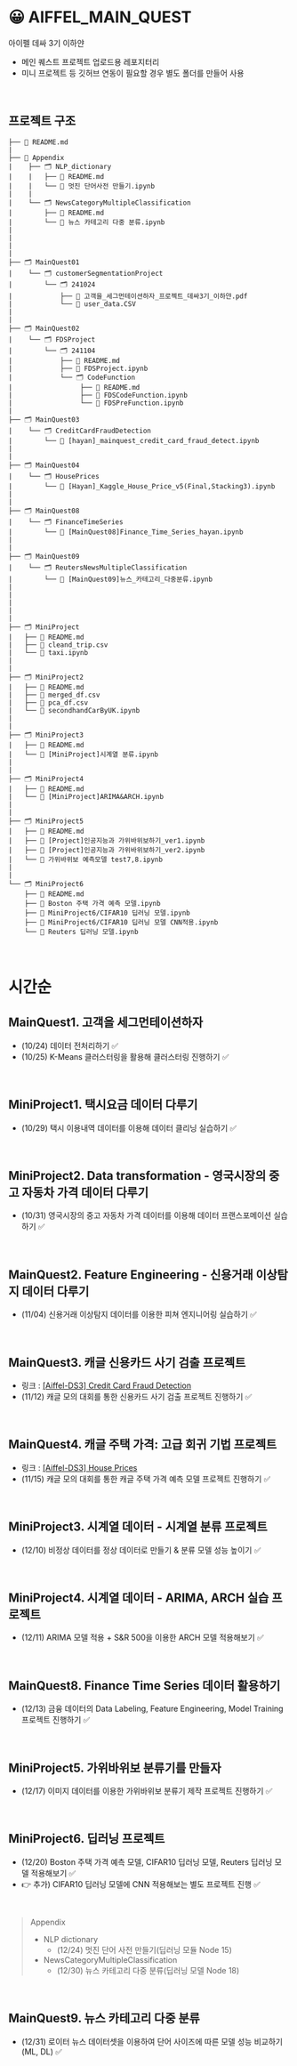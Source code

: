 # 😀 AIFFEL_MAIN_QUEST
아이펠 데싸 3기 이하얀
- 메인 퀘스트 프로젝트 업로드용 레포지터리
- 미니 프로젝트 등 깃허브 연동이 필요할 경우 별도 폴더를 만들어 사용

<br>

## 프로젝트 구조
```
├── 📑 README.md
|
├── 📍 Appendix
|    ├── 🗂 NLP_dictionary
|    |   ├── 📑 README.md
|    |   └── 📑 멋진 단어사전 만들기.ipynb
|    |
|    └── 🗂 NewsCategoryMultipleClassification
|        ├── 📑 README.md
|        └── 📑 뉴스 카테고리 다중 분류.ipynb
|
|
|
|
├── 🗂 MainQuest01
|    └── 🗂 customerSegmentationProject
|        └── 🗂 241024
|            ├── 📑 고객을_세그먼테이션하자_프로젝트_데싸3기_이하얀.pdf
|            └── 📑 user_data.CSV
|
|
├── 🗂 MainQuest02
|    └── 🗂 FDSProject
|        └── 🗂 241104
|            ├── 📑 README.md
|            ├── 📑 FDSProject.ipynb
|            └── 🗂 CodeFunction
|                 ├── 📑 README.md
|                 ├── 📑 FDSCodeFunction.ipynb
|                 └── 📑 FDSPreFunction.ipynb
|
├── 🗂 MainQuest03
|    └── 🗂 CreditCardFraudDetection
|        └── 📑 [hayan]_mainquest_credit_card_fraud_detect.ipynb
|
|
├── 🗂 MainQuest04
|    └── 🗂 HousePrices
|        └── 📑 [Hayan]_Kaggle_House_Price_v5(Final,Stacking3).ipynb
|
|
├── 🗂 MainQuest08
|    └── 🗂 FinanceTimeSeries
|        └── 📑 [MainQuest08]Finance_Time_Series_hayan.ipynb
|
|
├── 🗂 MainQuest09
|    └── 🗂 ReutersNewsMultipleClassification
|        └── 📑 [MainQuest09]뉴스_카테고리_다중분류.ipynb
|
|
|
|
|
├── 🗂 MiniProject
|   ├── 📑 README.md
|   ├── 📑 cleand_trip.csv
|   └── 📑 taxi.ipynb
|
|
├── 🗂 MiniProject2
|   ├── 📑 README.md
|   ├── 📑 merged_df.csv
|   ├── 📑 pca_df.csv
|   └── 📑 secondhandCarByUK.ipynb
|
|
├── 🗂 MiniProject3
|   ├── 📑 README.md
|   └── 📑 [MiniProject]시계열 분류.ipynb
|
|
├── 🗂 MiniProject4
|   ├── 📑 README.md
|   └── 📑 [MiniProject]ARIMA&ARCH.ipynb
|
|
├── 🗂 MiniProject5
|   ├── 📑 README.md
|   ├── 📑 [Project]인공지능과 가위바위보하기_ver1.ipynb
|   ├── 📑 [Project]인공지능과 가위바위보하기_ver2.ipynb
|   └── 📑 가위바위보 예측모델 test7,8.ipynb
|
|
└── 🗂 MiniProject6
    ├── 📑 README.md
    ├── 📑 Boston 주택 가격 예측 모델.ipynb
    ├── 📑 MiniProject6/CIFAR10 딥러닝 모델.ipynb
    ├── 📑 MiniProject6/CIFAR10 딥러닝 모델 CNN적용.ipynb
    └── 📑 Reuters 딥러닝 모델.ipynb

```

<br>

# 시간순
## MainQuest1. 고객을 세그먼테이션하자
- (10/24) 데이터 전처리하기 ✅
- (10/25) K-Means 클러스터링을 활용해 클러스터링 진행하기 ✅

<br>

## MiniProject1. 택시요금 데이터 다루기
- (10/29) 택시 이용내역 데이터를 이용해 데이터 클리닝 실습하기 ✅

<br>

## MiniProject2. Data transformation - 영국시장의 중고 자동차 가격 데이터 다루기
- (10/31) 영국시장의 중고 자동차 가격 데이터를 이용해 데이터 프랜스포메이션 실습하기 ✅

<br>

## MainQuest2. Feature Engineering - 신용거래 이상탐지 데이터 다루기
- (11/04) 신용거래 이상탐지 데이터를 이용한 피쳐 엔지니어링 실습하기 ✅

<br>

## MainQuest3. 캐글 신용카드 사기 검출 프로젝트
- 링크 : [[Aiffel-DS3] Credit Card Fraud Detection](https://www.kaggle.com/competitions/aiffel-ds-3-credit-card-fraud-detection/overview)
- (11/12) 캐글 모의 대회를 통한 신용카드 사기 검출 프로젝트 진행하기 ✅

<br>

## MainQuest4. 캐글 주택 가격: 고급 회귀 기법 프로젝트
- 링크 : [[Aiffel-DS3] House Prices](https://www.kaggle.com/competitions/aiffel-ds-3-house-prices)
- (11/15) 캐글 모의 대회를 통한 캐글 주택 가격 예측 모델 프로젝트 진행하기 ✅

<br>

## MiniProject3. 시계열 데이터 - 시계열 분류 프로젝트
- (12/10) 비정상 데이터를 정상 데이터로 만들기 & 분류 모델 성능 높이기 ✅

<br>

## MiniProject4. 시계열 데이터 - ARIMA, ARCH 실습 프로젝트
- (12/11) ARIMA 모델 적용 + S&R 500을 이용한 ARCH 모델 적용해보기 ✅

<br>

## MainQuest8. Finance Time Series 데이터 활용하기
- (12/13) 금융 데이터의 Data Labeling, Feature Engineering, Model Training 프로젝트 진행하기 ✅

<br>

## MiniProject5. 가위바위보 분류기를 만들자
- (12/17) 이미지 데이터를 이용한 가위바위보 분류기 제작 프로젝트 진행하기 ✅

<br>

## MiniProject6. 딥러닝 프로젝트
- (12/20) Boston 주택 가격 예측 모델, CIFAR10 딥러닝 모델, Reuters 딥러닝 모델 적용해보기 ✅
- 👉 추가) CIFAR10 딥러닝 모델에 CNN 적용해보는 별도 프로젝트 진행 ✅

<br>

> Appendix
> - NLP dictionary
>   - (12/24) 멋진 단어 사전 만들기(딥러닝 모듈 Node 15)
> - NewsCategoryMultipleClassification
>   - (12/30) 뉴스 카테고리 다중 분류(딥러닝 모델 Node 18)

<br>

## MainQuest9. 뉴스 카테고리 다중 분류
- (12/31) 로이터 뉴스 데이터셋을 이용하여 단어 사이즈에 따른 모델 성능 비교하기(ML, DL) ✅
